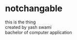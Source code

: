 # notchangable <br>
this is the thing<br>
created by yash swami <br>
bachelor of computer application <br>
